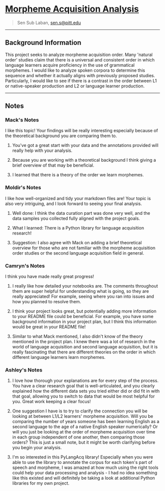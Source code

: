 # [Morpheme Acquisition Analysis](https://github.com/Data-Science-for-Linguists-2023/Morpheme-Acquisition-Analysis)
> Sen Sub Laban, sen.s@pitt.edu

---

## Background Information

This project seeks to analyze morpheme acquisition order. Many 'natural order' studies claim that there is a universal and consistent order in which language learners acquire proficiency in the use of grammatical morphemes. I would like to analyze spoken corpora to determine this sequence and whether it actually aligns with previously proposed studies. Particularly, I would like to see if there is a contrast in the order between L1 or native-speaker production and L2 or language learner production.

***

## Notes

### Mack's Notes
I like this topic! Your findings will be really interesting especially because of the theoretical background you are comparing them to.

1. You've got a great start with your data and the annotations provided will really help with your analysis.

2. Because you are working with a theoretical background I think giving a brief overview of that may be beneficial.

3. I learned that there is a theory of the order we learn morphemes.

### Moldir's Notes
I like how well-organized and tidy your markdown files are! Your topic is also very intriguing, and I look forward to seeing your final analysis.

1. Well done: I think the data curation part was done very well, and the data samples you collected fully aligned with the project goals.

2. What I learned: There is a Python library for language acquisition research! 

3. Suggestion: I also agree with Mack on adding a brief theoretical overview for those who are not familiar with the morpheme acquisition order studies or the second language acquisition field in general. 

### Camryn's Notes

I think you have made really great progress!

1. I really like how detailed your notebooks are. The comments throughout them are super helpful for understanding what is going, so they are really appreciated! For example, seeing where you ran into issues and how you planned to resolve them.

2. I think your project looks great, but potentially adding more information to your README file could be beneficial. For example, you have some background information in your project plan, but I think this information would be great in your README file!

3. Similar to what Mack mentioned, I also didn't know of the theory mentioned in the project plan. I knew there was a lot of research in the world of language acquisition and second language acquisition, but it is really fascinating that there are different theories on the order in which different language learners learn morphemes.

### Ashley's Notes

1. I love how thorough your explanations are for every step of the process. You have a clear research goal that is well-articulated, and you clearly explained how the different data sets you tried either did or did fit in with that goal, allowing you to switch to data that would be most helpful for you. Great work keeping a clear focus!

2. One suggestion I have is to try to clarify the connection you will be looking at between L1/L2 learners' morpheme acquisition. Will you be comparing the number of years someone has been learning English as a second language to the age of a native English speaker numerically? Or will you just be looking at the order of morpheme acquisition over time in each group independent of one another, then comparing those orders? This is just a small note, but it might be worth clarifying before you begin your analysis. 

3. I'm so interested in this PyLangAcq library! Especially when you were able to use the library to annotate the corpus for each token's part of speech and morpheme, I was amazed at how much using the right tools could help your data processing and analysis - I had no idea something like this existed and will definitely be taking a look at additional Python libraries for my own project.

